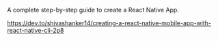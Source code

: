 A complete step-by-step guide to create a React Native App.

https://dev.to/shivashanker14/creating-a-react-native-mobile-app-with-react-native-cli-2p8
